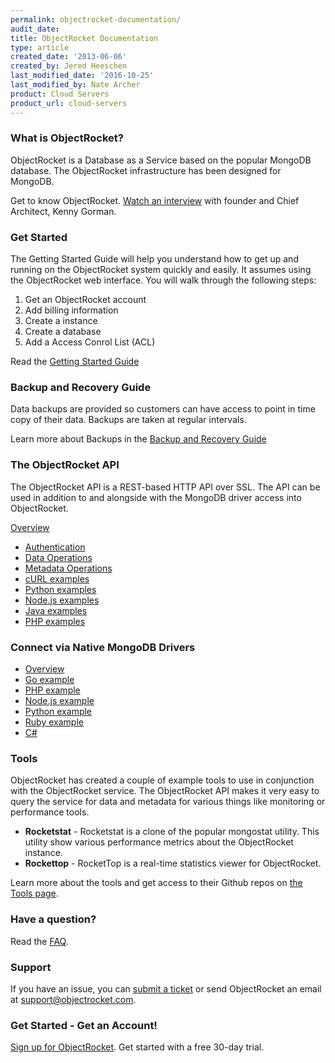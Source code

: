 ```yaml
---
permalink: objectrocket-documentation/
audit_date:
title: ObjectRocket Documentation
type: article
created_date: '2013-06-06'
created_by: Jered Heeschen
last_modified_date: '2016-10-25'
last_modified_by: Nate Archer
product: Cloud Servers
product_url: cloud-servers
---
```


### What is ObjectRocket?

ObjectRocket is a Database as a Service based on the popular MongoDB
database. The ObjectRocket infrastructure has been designed for MongoDB.

Get to know ObjectRocket. [Watch an interview](http://www.youtube.com/watch?v=q_necZ_HG5g) with founder and
Chief Architect, Kenny Gorman.

### Get Started

The Getting Started Guide will help you understand how to get up and
running on the ObjectRocket system quickly and easily. It assumes using
the ObjectRocket web interface. You will walk through the following
steps:

1.  Get an ObjectRocket account
2.  Add billing information
3.  Create a instance
4.  Create a database
5.  Add a Access Conrol List (ACL)

Read the [Getting Started Guide](https://objectrocket.com/docs/getting_started.html)

### Backup and Recovery Guide

Data backups are provided so customers can have access to point in time
copy of their data. Backups are taken at regular intervals.

Learn more about Backups in the [Backup and Recovery Guide](https://objectrocket.com/docs/mongodb_backup_and_recovery.html)

### The ObjectRocket API

The ObjectRocket API is a REST-based HTTP API over SSL. The API can be
used in addition to and alongside with the MongoDB driver access into
ObjectRocket.

[Overview](https://objectrocket.com/docs/api_v2_getting_started.html)

-  [Authentication](https://objectrocket.com/docs/api_v2_getting_started.html#authentication)
-  [Data Operations](https://docs.objectrocket.com/api/overview.html#operations)
-  [Metadata Operations](https://docs.objectrocket.com/api/overview.html#metadata-operations)
-  [cURL examples](https://docs.objectrocket.com/api/curl.html)
-  [Python examples](https://docs.objectrocket.com/api/python.html)
-  [Node.js examples](https://docs.objectrocket.com/api/nodejs.html)
-  [Java examples](https://docs.objectrocket.com/api/java.html)
-  [PHP examples](https://docs.objectrocket.com/api/php.html)

### Connect via Native MongoDB Drivers

-   [Overview](https://objectrocket.com/docs/mongodb_connection_examples.html)
-   [Go example](https://objectrocket.com/docs/mongodb_go_examples.html)
-   [PHP example](https://objectrocket.com/docs/mongodb_go_examples.html)
-   [Node.js example](https://objectrocket.com/docs/mongodb_node_examples.html)
-   [Python example](https://objectrocket.com/docs/mongodb_python_examples.html)
-   [Ruby example](https://objectrocket.com/docs/mongodb_connection_examples.html)
-   [C\#](https://docs.objectrocket.com/native_drivers.html#c)

### Tools

ObjectRocket has created a couple of example tools to use in conjunction
with the ObjectRocket service. The ObjectRocket API makes it very easy
to query the service for data and metadata for various things like
monitoring or performance tools.

-   **Rocketstat** - Rocketstat is a clone of the popular
    mongostat utility. This utility show various performance metrics
    about the ObjectRocket instance.
-   **Rockettop** - RocketTop is a real-time statistics viewer
    for ObjectRocket.

Learn more about the tools and get access to their Github repos on [the Tools page](http://docs.objectrocket.com/tools.html).

### Have a question?

Read the [FAQ](https://objectrocket.com/docs/faq.html).

### Support

If you have an issue, you can [submit a ticket](https://objectrocket.zendesk.com/home) or send ObjectRocket an
email at <support@objectrocket.com>.

### Get Started - Get an Account!

[Sign up for ObjectRocket](https://app.objectrocket.com/sign_up1). Get
started with a free 30-day trial.
